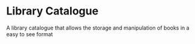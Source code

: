 # Library Catalogue
A library catalogue that allows the storage and manipulation of books in a easy to see format
